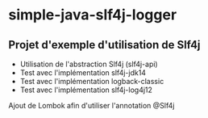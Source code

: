 # simple-java-slf4j-logger

Projet d'exemple d'utilisation de Slf4j
--------------------------------------

- Utilisation de l'abstraction Slf4j (slf4j-api)
- Test avec l'implémentation slf4j-jdk14
- Test avec l'implémentation logback-classic
- Test avec l'implémentation slf4j-log4j12

Ajout de Lombok afin d'utiliser l'annotation @Slf4j
